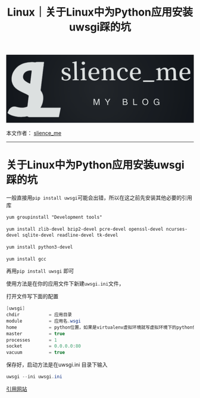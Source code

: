 ﻿---
layout: post
title: Linux｜关于Linux中为Python应用安装uwsgi踩的坑
categories: [Linux]
description: 关于Linux中为Python应用安装uwsgi踩的坑
keywords: Linux, 服务器, uwsgi
mermaid: false
sequence: false
flow: false
mathjax: false
mindmap: false
mindmap2: false
---

![img](/images/posts/logo_slienceme3.png)

本文作者： [slience_me](https://slienceme.cn/)

---

# 关于Linux中为Python应用安装uwsgi踩的坑



一般直接用`pip install uwsgi`可能会出错，所以在这之前先安装其他必要的引用库

```
yum groupinstall "Development tools"

yum install zlib-devel bzip2-devel pcre-devel openssl-devel ncurses-devel sqlite-devel readline-devel tk-devel

yum install python3-devel

yum install gcc
```

再用`pip install uwsgi` 即可

 

 

使用方法是在你的应用文件下新建`uwsgi.ini`文件，

打开文件写下面的配置

```java
[uwsgi]
chdir           = 应用目录
module          = 应用名.wsgi
home            = python位置，如果是virtualenv虚拟环境就写虚拟环境下的python位置
master          = true
processes       = 1
socket          = 0.0.0.0:80
vacuum          = true
```

 
保存好，启动方法是在uwsgi.ini 目录下输入

```java
uwsgi --ini uwsgi.ini
```



[引用网站](https://www.cnblogs.com/hanzg/p/13369744.html)
